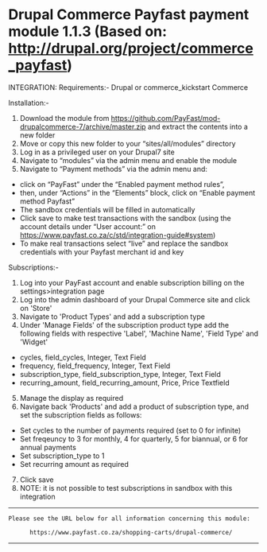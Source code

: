 Drupal Commerce Payfast payment module 1.1.3 (Based on:  http://drupal.org/project/commerce_payfast)
=============================================

INTEGRATION:
Requirements:-
Drupal or commerce_kickstart
Commerce

Installation:-
1. Download the module from https://github.com/PayFast/mod-drupalcommerce-7/archive/master.zip and extract the contents into a new folder
2. Move or copy this new folder to your “sites/all/modules” directory
3. Log in as a privileged user on your Drupal7 site
4. Navigate to “modules” via the admin menu and enable the module
5. Navigate to “Payment methods” via the admin menu and:
- click on “PayFast” under the “Enabled payment method rules”,
- then, under “Actions” in the “Elements” block, click on “Enable payment method Payfast”
- The sandbox credentials will be filled in automatically
- Click save to make test transactions with the sandbox (using the account details under “User account:” on https://www.payfast.co.za/c/std/integration-guide#system)
- To make real transactions select “live” and replace the sandbox credentials with your Payfast merchant id and key

Subscriptions:-
1. Log into your PayFast account and enable subscription billing on the settings>integration page
2. Log into the admin dashboard of your Drupal Commerce site and click on 'Store'
3. Navigate to 'Product Types' and add a subscription type
4. Under 'Manage Fields' of the subscription product type add the following fields with respective 'Label', 'Machine Name', 'Field Type' and 'Widget'
- cycles, field_cycles, Integer, Text Field
- frequency, field_frequency, Integer, Text Field
- subscription_type, field_subscription_type, Integer, Text Field
- recurring_amount, field_recurring_amount, Price, Price Textfield
5. Manage the display as required
6. Navigate back 'Products' and add a product of subscription type, and set the subscription fields as follows:
- Set cycles to the number of payments required (set to 0 for infinite)
- Set freqeuncy to 3 for monthly, 4 for quarterly, 5 for biannual, or 6 for annual payments
- Set subscription_type to 1
- Set recurring amount as required
7. Click save
8. NOTE: it is not possible to test subscriptions in sandbox with this integration


******************************************************************************

    Please see the URL below for all information concerning this module:

          https://www.payfast.co.za/shopping-carts/drupal-commerce/

******************************************************************************
